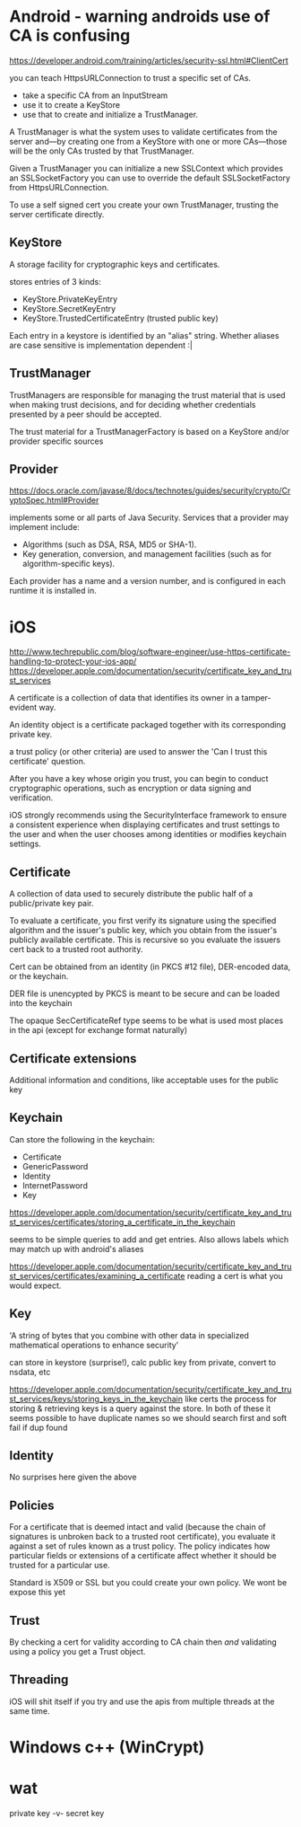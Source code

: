 # Android - warning androids use of CA is confusing

https://developer.android.com/training/articles/security-ssl.html#ClientCert

you can teach HttpsURLConnection to trust a specific set of CAs.
- take a specific CA from an InputStream
- use it to create a KeyStore
- use that to create and initialize a TrustManager.

A TrustManager is what the system uses to validate certificates from
the server and—by creating one from a KeyStore with one or more
CAs—those will be the only CAs trusted by that TrustManager.

Given a TrustManager you can initialize a new SSLContext which
provides an SSLSocketFactory you can use to override the default
SSLSocketFactory from HttpsURLConnection.

To use a self signed cert you create your own TrustManager, trusting
the server certificate directly.

## KeyStore

A storage facility for cryptographic keys and certificates.

stores entries of 3 kinds:
- KeyStore.PrivateKeyEntry
- KeyStore.SecretKeyEntry
- KeyStore.TrustedCertificateEntry (trusted public key)

Each entry in a keystore is identified by an "alias" string.
Whether aliases are case sensitive is implementation dependent :|


## TrustManager

TrustManagers are responsible for managing the trust material that is
used when making trust decisions, and for deciding whether credentials
presented by a peer should be accepted.

The trust material for a TrustManagerFactory is based on a KeyStore
and/or provider specific sources

## Provider

https://docs.oracle.com/javase/8/docs/technotes/guides/security/crypto/CryptoSpec.html#Provider

implements some or all parts of Java Security. Services that
a provider may implement include:

- Algorithms (such as DSA, RSA, MD5 or SHA-1).
- Key generation, conversion, and management facilities (such as for
  algorithm-specific keys).

Each provider has a name and a version number, and is configured in
each runtime it is installed in.

# iOS
http://www.techrepublic.com/blog/software-engineer/use-https-certificate-handling-to-protect-your-ios-app/
https://developer.apple.com/documentation/security/certificate_key_and_trust_services

A certificate is a collection of data that identifies its owner in a
tamper-evident way.

An identity object is a certificate packaged together with its
corresponding private key.

a trust policy (or other criteria) are used to answer the 'Can I trust
this certificate' question.

After you have a key whose origin you trust, you can begin to conduct
cryptographic operations, such as encryption or data signing and
verification.

iOS strongly recommends using the SecurityInterface framework to
ensure a consistent experience when displaying certificates and trust
settings to the user and when the user chooses among identities or
modifies keychain settings.

## Certificate

A collection of data used to securely distribute the public half of a public/private key pair.

To evaluate a certificate, you first verify its signature using the
specified algorithm and the issuer's public key, which you obtain from
the issuer's publicly available certificate. This is recursive so you
evaluate the issuers cert back to a trusted root authority.

Cert can be obtained from an identity (in PKCS #12 file), DER-encoded data, or the keychain.

DER file is unencypted by PKCS is meant to be secure and can be loaded into the keychain

The opaque SecCertificateRef type seems to be what is used most places in the api (except for exchange format naturally)

## Certificate extensions

Additional information and conditions, like acceptable uses for the public key

## Keychain

Can store the following in the keychain:
- Certificate
- GenericPassword
- Identity
- InternetPassword
- Key

https://developer.apple.com/documentation/security/certificate_key_and_trust_services/certificates/storing_a_certificate_in_the_keychain

seems to be simple queries to add and get entries. Also allows labels
which may match up with android's aliases

https://developer.apple.com/documentation/security/certificate_key_and_trust_services/certificates/examining_a_certificate
reading a cert is what you would expect.

## Key

'A string of bytes that you combine with other data in specialized mathematical operations to enhance security'

can store in keystore (surprise!), calc public key from private, convert to nsdata, etc

https://developer.apple.com/documentation/security/certificate_key_and_trust_services/keys/storing_keys_in_the_keychain
like certs the process for storing & retrieving keys is a query
against the store. In both of these it seems possible to have
duplicate names so we should search first and soft fail if dup found

## Identity

No surprises here given the above

## Policies

For a certificate that is deemed intact and valid (because the chain
of signatures is unbroken back to a trusted root certificate), you
evaluate it against a set of rules known as a trust policy. The policy
indicates how particular fields or extensions of a certificate affect
whether it should be trusted for a particular use.

Standard is X509 or SSL but you could create your own policy. We wont
be expose this yet

## Trust

By checking a cert for validity according to CA chain then *and*
validating using a policy you get a Trust object.

## Threading

iOS will shit itself if you try and use the apis from multiple threads
at the same time.

# Windows c++ (WinCrypt)



# wat

private key -v- secret key
